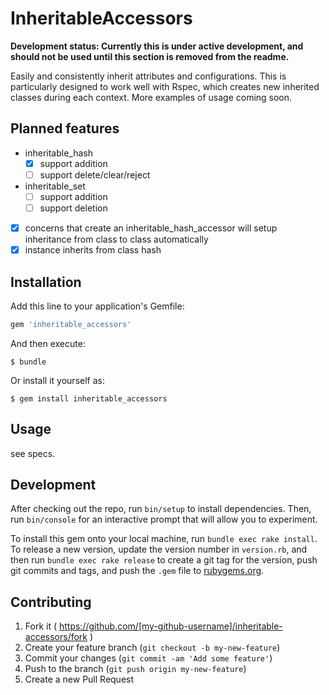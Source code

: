 # InheritableAccessors

**Development status: Currently this is under active development, and should not be used until this section is removed from the readme.**

Easily and consistently inherit attributes and configurations.  This is particularly designed to work well with Rspec, which creates new inherited classes during each context.  More examples of usage coming soon.

## Planned features

- inheritable\_hash
  - [x] support addition
  - [ ] support delete/clear/reject
- inheritable\_set
  - [ ] support addition
  - [ ] support deletion
- [x] concerns that create an inheritable\_hash\_accessor will setup inheritance from class to class automatically
- [x] instance inherits from class hash

## Installation

Add this line to your application's Gemfile:

```ruby
gem 'inheritable_accessors'
```

And then execute:

    $ bundle

Or install it yourself as:

    $ gem install inheritable_accessors

## Usage

see specs.

## Development

After checking out the repo, run `bin/setup` to install dependencies. Then, run `bin/console` for an interactive prompt that will allow you to experiment.

To install this gem onto your local machine, run `bundle exec rake install`. To release a new version, update the version number in `version.rb`, and then run `bundle exec rake release` to create a git tag for the version, push git commits and tags, and push the `.gem` file to [rubygems.org](https://rubygems.org).

## Contributing

1. Fork it ( https://github.com/[my-github-username]/inheritable-accessors/fork )
2. Create your feature branch (`git checkout -b my-new-feature`)
3. Commit your changes (`git commit -am 'Add some feature'`)
4. Push to the branch (`git push origin my-new-feature`)
5. Create a new Pull Request
